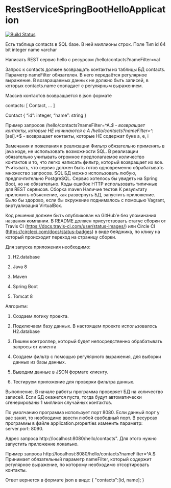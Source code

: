 # RestServiceSpringBootHelloApplication
[![Build Status](https://travis-ci.org/AkopV/RestServiceSpringBootHelloApplication.svg?branch=master)](https://travis-ci.org/AkopV/RestServiceSpringBootHelloApplication)

Есть таблица contacts в SQL базе. В ней миллионы строк.
Поле
Тип
id
64 bit integer
name
varchar


Написать REST сервис hello с ресурсом
/hello/contacts?nameFilter=val


Запрос к contacts должен возвращать контакты из таблицы БД contacts. Параметр nameFilter обязателен. В него передаётся регулярное выражение. В возвращаемых данных не должно быть записей, в которых contacts.name совпадает с регулярным выражением.


Массив контактов возвращается в json формате


contacts: [ Contact, ... ]


Contact
{
	“id”: integer,
 	“name”: string
}


Пример запросов
/hello/contacts?nameFilter=^A.*$ - возвращает контакты, которые НЕ начинаются с A
/hello/contacts?nameFilter=^.*[aei].*$ - возвращает контакты, которые НЕ содержат букв a, e, i


Замечания и пожелания к реализации
Фильтр обязательно применять в java коде, не использовать возможности SQL.
В реализации обязательно учитывать огромное предполагаемое количество контактов и то, что легко написать фильтр, который возвращает их все.
Учитывать, что сервис должен быть готов одновременно обрабатывать множество запросов.
SQL БД можно использовать любую, предпочтительно PostgreSQL.
Сервис хотелось бы увидеть на Spring Boot, но не обязательно.
Коды ошибок HTTP использовать типичные для REST сервисов.
Сборка maven
Наличие тестов
К результату приложить объяснение, как развернуть БД, запустить приложение. Было бы здорово, если бы окружение поднималось с помощью Vagrant, виртуализация VirtualBox.


Код решения должен быть опубликован на GitHub’е без упоминания названия компании. В README должен присутствовать статус сборки от Travis CI (https://docs.travis-ci.com/user/status-images/) или Circle CI (https://circleci.com/docs/status-badges) в виде бейджика, по клику на который происходит переход на страницу сборки.

Для запуска приложения необходимо:

1) H2.database

2) Java 8

3) Maven

4) Spring Boot

5) Tomcat 8

Алгоритм:

1) Создаем логику проекта.

2) Подключаем базу данных. В настоящем проекте использовалось H2.database

3) Пишем контроллер, который будет непосредственно обрабатывать запросы от клиента 

4) Создаем фильтр с помощью регулярного выражения, для выборки данных из базы данных.

5) Выводим данные в JSON формате клиенту.

6) Тестируем приложение для проверки фильтра данных.

Выполнение.
В начале работы программа проверяет БД на количество записей. Если БД окажется пуста, тогда будут автоматически сгенерированы 1 миллион случайных контактов.

По умолчанию программа использует порт 8080. Если данный порт у вас занят, то необходимо ввести любой свободный порт. В ресурсах программы в файле application.properties изменить параметр:  server.port: 8090.

Адрес запроса http://localhost:8080/hello/contacts". Для этого нужно запустить приложение локально.

Пример запроса http://localhost:8080/hello/contacts?nameFilter=^A.$ Принимает обязательный параметр nameFilter, который содержит регулярное выражение, по которому необходимо отсортировать контакты.

Ответ вернется в формате json в виде:
{
  "contacts":[id, name];
}
